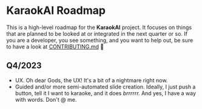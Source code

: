 # KaraokAI Roadmap

This is a high-level roadmap for the **KaraokAI** project.
It focuses on things that are planned to be looked at or integrated in the next quarter or so.
If you are a developer, you see something, and you want to help out, be sure to have a look at [CONTRIBUTING.md](CONTRIBUTING.md) 🤘

## Q4/2023

  - UX. Oh dear Gods, the UX! It's a bit of a nightmare right now.
  - Guided and/or more semi-automated slide creation. Ideally, I just push a button, tell it I want to karaoke, and it does *brrrrrr.*
    And yes, I have a way with words. Don't @ me.
